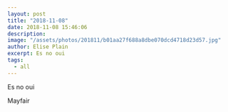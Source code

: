 ```yaml
---
layout: post
title: "2018-11-08"
date: 2018-11-08 15:46:06
description: 
image: "/assets/photos/201811/b01aa27f688a8dbe070dcd4718d23d57.jpg"
author: Elise Plain
excerpt: Es no oui
tags: 
  - all
---
```


Es no oui
<p></p>
Mayfair
